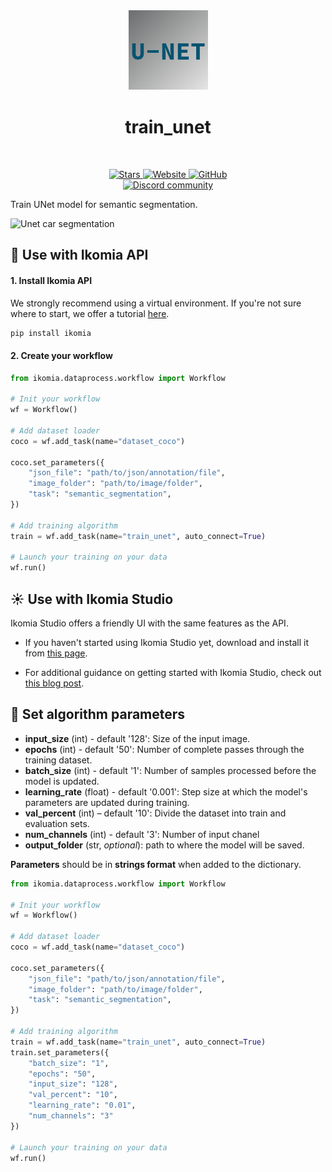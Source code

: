 <div align="center">
  <img src="https://raw.githubusercontent.com/Ikomia-hub/train_unet/main/icon/unet.jpg" alt="Algorithm icon">
  <h1 align="center">train_unet</h1>
</div>
<br />
<p align="center">
    <a href="https://github.com/Ikomia-hub/train_unet">
        <img alt="Stars" src="https://img.shields.io/github/stars/Ikomia-hub/train_unet">
    </a>
    <a href="https://app.ikomia.ai/hub/">
        <img alt="Website" src="https://img.shields.io/website/http/app.ikomia.ai/en.svg?down_color=red&down_message=offline&up_message=online">
    </a>
    <a href="https://github.com/Ikomia-hub/train_unet/blob/main/LICENSE.md">
        <img alt="GitHub" src="https://img.shields.io/github/license/Ikomia-hub/train_unet.svg?color=blue">
    </a>    
    <br>
    <a href="https://discord.com/invite/82Tnw9UGGc">
        <img alt="Discord community" src="https://img.shields.io/badge/Discord-white?style=social&logo=discord">
    </a> 
</p>

Train UNet model for semantic segmentation. 

![Unet car segmentation](https://camo.githubusercontent.com/0a5f6e3cb4ecc0b35b7af140ece691da92513e7dd53c5435155e4cab89d10cf7/68747470733a2f2f692e696d6775722e636f6d2f474438466342372e706e67)

## :rocket: Use with Ikomia API

#### 1. Install Ikomia API

We strongly recommend using a virtual environment. If you're not sure where to start, we offer a tutorial [here](https://www.ikomia.ai/blog/a-step-by-step-guide-to-creating-virtual-environments-in-python).

```sh
pip install ikomia
```

#### 2. Create your workflow

```python
from ikomia.dataprocess.workflow import Workflow

# Init your workflow
wf = Workflow()    

# Add dataset loader
coco = wf.add_task(name="dataset_coco")

coco.set_parameters({
    "json_file": "path/to/json/annotation/file",
    "image_folder": "path/to/image/folder",
    "task": "semantic_segmentation",
}) 

# Add training algorithm
train = wf.add_task(name="train_unet", auto_connect=True)

# Launch your training on your data
wf.run()
```

## :sunny: Use with Ikomia Studio

Ikomia Studio offers a friendly UI with the same features as the API.

- If you haven't started using Ikomia Studio yet, download and install it from [this page](https://www.ikomia.ai/studio).

- For additional guidance on getting started with Ikomia Studio, check out [this blog post](https://www.ikomia.ai/blog/how-to-get-started-with-ikomia-studio).

## :pencil: Set algorithm parameters


- **input_size** (int) - default '128': Size of the input image.
- **epochs** (int) - default '50': Number of complete passes through the training dataset.
- **batch_size** (int) - default '1': Number of samples processed before the model is updated.
- **learning_rate** (float) - default '0.001': Step size at which the model's parameters are updated during training.
- **val_percent** (int) – default '10': Divide the dataset into train and evaluation sets.
- **num_channels** (int) - default '3': Number of input chanel
- **output_folder** (str, *optional*): path to where the model will be saved. 


**Parameters** should be in **strings format**  when added to the dictionary.


```python
from ikomia.dataprocess.workflow import Workflow

# Init your workflow
wf = Workflow()    

# Add dataset loader
coco = wf.add_task(name="dataset_coco")

coco.set_parameters({
    "json_file": "path/to/json/annotation/file",
    "image_folder": "path/to/image/folder",
    "task": "semantic_segmentation",
}) 

# Add training algorithm
train = wf.add_task(name="train_unet", auto_connect=True)
train.set_parameters({
    "batch_size": "1",
    "epochs": "50",
    "input_size": "128",
    "val_percent": "10",
    "learning_rate": "0.01",
    "num_channels": "3"
}) 

# Launch your training on your data
wf.run()
```


